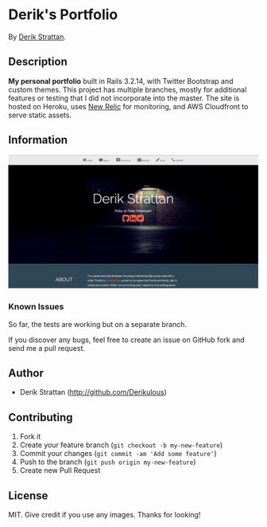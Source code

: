 # Derik's Portfolio

By [Derik Strattan](http://www.derikstrattan.com).

## Description
**My personal portfolio** built in Rails 3.2.14, with Twitter Bootstrap and custom themes. This project has multiple branches, mostly for additional features or testing that I did not incorporate into the master. The site is hosted on Heroku, uses [New Relic](www.newrelic.com) for monitoring, and AWS Cloudfront to serve static assets.


## Information

![Screenshot 1](app/assets/images/Derik_portfolio.png)

### Known Issues

So far, the tests are working but on a separate branch.

If you discover any bugs, feel free to create an issue on GitHub fork and
send me a pull request.

## Author

* Derik Strattan (http://github.com/Derikulous)


## Contributing

1. Fork it
2. Create your feature branch (`git checkout -b my-new-feature`)
3. Commit your changes (`git commit -am 'Add some feature'`)
4. Push to the branch (`git push origin my-new-feature`)
5. Create new Pull Request


## License

MIT. Give credit if you use any images. Thanks for looking!


